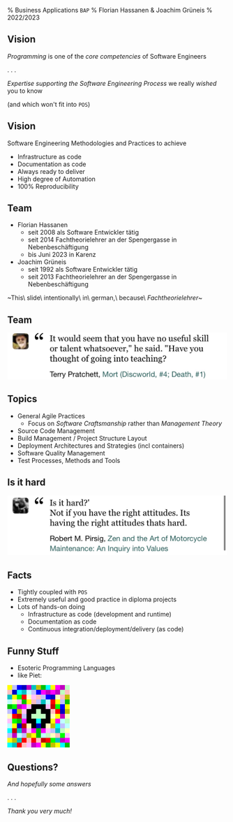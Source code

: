 % Business Applications `BAP`
% Florian Hassanen & Joachim Grüneis
% 2022/2023

## Vision

 _Programming_ is one of the _core competencies_ of Software Engineers

 . . .

 _Expertise supporting the Software Engineering Process_
 we really _wished_ you to know

 (and which won't fit into `POS`)


## Vision

 Software Engineering Methodologies and Practices to achieve

 * Infrastructure as code
 * Documentation as code
 * Always ready to deliver
 * High degree of Automation
 * 100% Reproducibility


## Team

* Florian Hassanen
    * seit 2008 als Software Entwickler tätig
    * seit 2014 Fachtheorielehrer an der Spengergasse in Nebenbeschäftigung
    * bis Juni 2023 in Karenz
* Joachim Grüneis
    * seit 1992 als Software Entwickler tätig
    * seit 2013 Fachtheorielehrer an der Spengergasse in Nebenbeschäftigung

~This\ slide\ intentionally\ in\ german,\ because\ _Fachtheorielehrer_~

## Team

![going into teaching](img/have-you-thought-of-going-into-teaching.png)


## Topics

* General Agile Practices
  * Focus on _Software Craftsmanship_ rather than _Management Theory_
* Source Code Management
* Build Management / Project Structure Layout
* Deployment Architectures and Strategies (incl containers)
* Software Quality Management
* Test Processes, Methods and Tools


## Is it hard

![is it hard](img/is-it-hard.png)


## Facts

* Tightly coupled with `POS`
* Extremely useful and good practice in diploma projects
* Lots of hands-on doing
    * Infrastructure as code (development and runtime)
    * Documentation as code
    * Continuous integration/deployment/delivery (as code)


## Funny Stuff

* Esoteric Programming Languages
* like Piet:

![Piet Program](img/Piet_Program_Hello_World.gif)


## Questions?

_And hopefully some answers_

. . .

_Thank you very much!_
